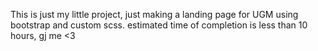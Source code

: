 This is just my little project, just making a landing page for UGM using bootstrap and custom scss. estimated time of completion is less than 10 hours, gj me <3
